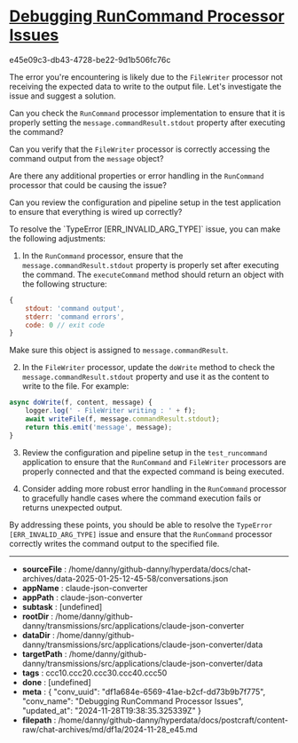 # [Debugging RunCommand Processor Issues](https://claude.ai/chat/df1a684e-6569-41ae-b2cf-dd73b9b7f775)

e45e09c3-db43-4728-be22-9d1b506fc76c

 The error you're encountering is likely due to the `FileWriter` processor not receiving the expected data to write to the output file. Let's investigate the issue and suggest a solution.

<q1>Can you check the `RunCommand` processor implementation to ensure that it is properly setting the `message.commandResult.stdout` property after executing the command?</q1>

<q2>Can you verify that the `FileWriter` processor is correctly accessing the command output from the `message` object?</q2>

<q3>Are there any additional properties or error handling in the `RunCommand` processor that could be causing the issue?</q3>

<q4>Can you review the configuration and pipeline setup in the test application to ensure that everything is wired up correctly?</q4>

<result>
To resolve the `TypeError [ERR_INVALID_ARG_TYPE]` issue, you can make the following adjustments:

1. In the `RunCommand` processor, ensure that the `message.commandResult.stdout` property is properly set after executing the command. The `executeCommand` method should return an object with the following structure:

```javascript
{
    stdout: 'command output',
    stderr: 'command errors',
    code: 0 // exit code
}
```

Make sure this object is assigned to `message.commandResult`.

2. In the `FileWriter` processor, update the `doWrite` method to check the `message.commandResult.stdout` property and use it as the content to write to the file. For example:

```javascript
async doWrite(f, content, message) {
    logger.log(' - FileWriter writing : ' + f);
    await writeFile(f, message.commandResult.stdout);
    return this.emit('message', message);
}
```

3. Review the configuration and pipeline setup in the `test_runcommand` application to ensure that the `RunCommand` and `FileWriter` processors are properly connected and that the expected command is being executed.

4. Consider adding more robust error handling in the `RunCommand` processor to gracefully handle cases where the command execution fails or returns unexpected output.

By addressing these points, you should be able to resolve the `TypeError [ERR_INVALID_ARG_TYPE]` issue and ensure that the `RunCommand` processor correctly writes the command output to the specified file.
</result>

---

* **sourceFile** : /home/danny/github-danny/hyperdata/docs/chat-archives/data-2025-01-25-12-45-58/conversations.json
* **appName** : claude-json-converter
* **appPath** : claude-json-converter
* **subtask** : [undefined]
* **rootDir** : /home/danny/github-danny/transmissions/src/applications/claude-json-converter
* **dataDir** : /home/danny/github-danny/transmissions/src/applications/claude-json-converter/data
* **targetPath** : /home/danny/github-danny/transmissions/src/applications/claude-json-converter/data
* **tags** : ccc10.ccc20.ccc30.ccc40.ccc50
* **done** : [undefined]
* **meta** : {
  "conv_uuid": "df1a684e-6569-41ae-b2cf-dd73b9b7f775",
  "conv_name": "Debugging RunCommand Processor Issues",
  "updated_at": "2024-11-28T19:38:35.325339Z"
}
* **filepath** : /home/danny/github-danny/hyperdata/docs/postcraft/content-raw/chat-archives/md/df1a/2024-11-28_e45.md